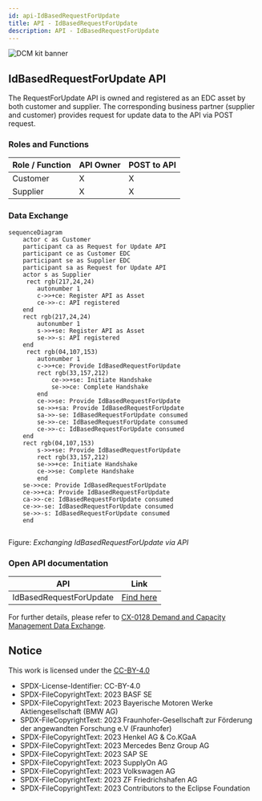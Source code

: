 ```yaml
---
id: api-IdBasedRequestForUpdate
title: API - IdBasedRequestForUpdate
description: API - IdBasedRequestForUpdate
---
```


![DCM kit banner](@site/static/img/kits/demand-and-capacity-management/demand-and-capacity-management-kit-logo.svg)

## IdBasedRequestForUpdate API

The RequestForUpdate API is owned and registered as an EDC asset by both customer and supplier. The corresponding business partner (supplier and customer) provides request for update data to the API via POST request.

### Roles and Functions

|Role / Function|API Owner|POST to API|
|-|-|-|
|Customer|X|X|
|Supplier|X|X|

### Data Exchange

```mermaid
sequenceDiagram
    actor c as Customer 
    participant ca as Request for Update API
    participant ce as Customer EDC
    participant se as Supplier EDC
    participant sa as Request for Update API
    actor s as Supplier
     rect rgb(217,24,24)
        autonumber 1
        c->>+ce: Register API as Asset
        ce->>-c: API registered
    end  
    rect rgb(217,24,24)
        autonumber 1
        s->>+se: Register API as Asset
        se->>-s: API registered
    end
     rect rgb(04,107,153)
        autonumber 1
        c->>+ce: Provide IdBasedRequestForUpdate
        rect rgb(33,157,212)
            ce->>+se: Initiate Handshake
            se->>ce: Complete Handshake
        end
        ce->>se: Provide IdBasedRequestForUpdate
        se->>+sa: Provide IdBasedRequestForUpdate
        sa->>-se: IdBasedRequestForUpdate consumed
        se->>-ce: IdBasedRequestForUpdate consumed
        ce->>-c: IdBasedRequestForUpdate consumed
    end
    rect rgb(04,107,153)
        s->>+se: Provide IdBasedRequestForUpdate
        rect rgb(33,157,212)
        se->>+ce: Initiate Handshake
        ce->>se: Complete Handshake
        end
    se->>ce: Provide IdBasedRequestForUpdate
    ce->>+ca: Provide IdBasedRequestForUpdate
    ca->>-ce: IdBasedRequestForUpdate consumed
    ce->>-se: IdBasedRequestForUpdate consumed
    se->>-s: IdBasedRequestForUpdate consumed
    end
  
```

Figure: *Exchanging IdBasedRequestForUpdate via API*

### Open API documentation

|API|Link|
|-|-|
|IdBasedRequestForUpdate|[Find here](./plugin-generated-rfu-api/post-id-based-request-for-update.api.mdx)|

For further details, please refer to [CX-0128 Demand and Capacity Management Data Exchange][StandardLibrary].

## Notice

This work is licensed under the [CC-BY-4.0](https://creativecommons.org/licenses/by/4.0/legalcode)

- SPDX-License-Identifier: CC-BY-4.0
- SPDX-FileCopyrightText: 2023 BASF SE
- SPDX-FileCopyrightText: 2023 Bayerische Motoren Werke Aktiengesellschaft (BMW AG)
- SPDX-FileCopyrightText: 2023 Fraunhofer-Gesellschaft zur Förderung der angewandten Forschung e.V (Fraunhofer)
- SPDX-FileCopyrightText: 2023 Henkel AG & Co.KGaA
- SPDX-FileCopyrightText: 2023 Mercedes Benz Group AG
- SPDX-FileCopyrightText: 2023 SAP SE
- SPDX-FileCopyrightText: 2023 SupplyOn AG
- SPDX-FileCopyrightText: 2023 Volkswagen AG
- SPDX-FileCopyrightText: 2023 ZF Friedrichshafen AG
- SPDX-FileCopyrightText: 2023 Contributors to the Eclipse Foundation

[StandardLibrary]: https://catenax-ev.github.io/docs/next/standards/CX-0128-DemandandCapacityManagementDataExchange

